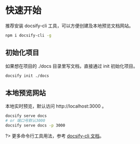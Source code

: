 # 快速开始

推荐安装 docsify-cli 工具，可以方便创建及本地预览文档网站。

```bash
npm i docsify-cli -g
```

## 初始化项目
如果想在项目的 ./docs 目录里写文档，直接通过 init 初始化项目。

```bash
docsify init ./docs
```

## 本地预览网站

本地实时预览，默认访问 http://localhost:3000 。

```bash
docsify serve docs
# or 端口号默认3000
docsify serve docs -p 3000
```

?> 更多命令行工具用法，参考 [docsify-cli 文档](https://github.com/docsifyjs/docsify-cli)。